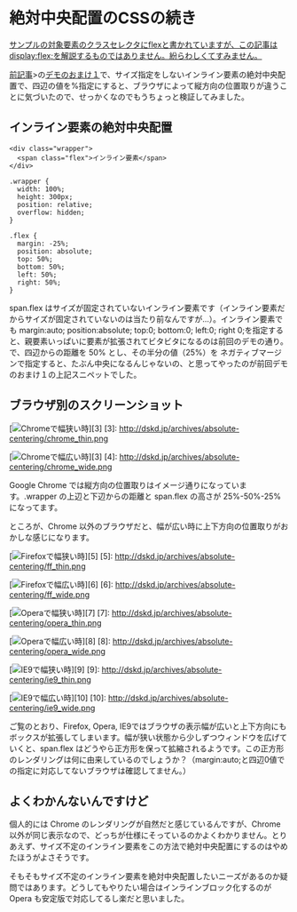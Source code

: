# 絶対中央配置のCSSの続き

<ins datetime="2012-11-19T12:21+09:00">サンプルの対象要素のクラスセレクタにflexと書かれていますが、この記事はdisplay:flex;を解説するものではありません。紛らわしくてすみません。</ins>

[前記事][1]>の[デモのおまけ１][2]で、サイズ指定をしないインライン要素の絶対中央配置で、四辺の値を%指定にすると、ブラウザによって縦方向の位置取りが違うことに気づいたので、せっかくなのでもうちょっと検証してみました。

[1]: http://dskd.jp/archives/11.html
[2]: http://dskd.jp/archives/absolute-centering/index.html#omk1

## インライン要素の絶対中央配置

<pre><code data-language="html">&lt;div class="wrapper"&gt;
  &lt;span class="flex"&gt;インライン要素&lt;/span&gt;
&lt;/div&gt;</code></pre>

<pre><code data-language="css">.wrapper {
  width: 100%;
  height: 300px;
  position: relative;
  overflow: hidden;
}

.flex {
  margin: -25%;
  position: absolute;
  top: 50%;
  bottom: 50%;
  left: 50%;
  right: 50%;
}</code></pre>

span.flex はサイズが固定されていないインライン要素です（インライン要素だからサイズが固定されていないのは当たり前なんですが...）。インライン要素でも margin:auto; position:absolute; top:0; bottom:0; left:0; right 0;を指定すると、親要素いっぱいに要素が拡張されてビタビタになるのは前回のデモの通り。で、四辺からの距離を 50% とし、その半分の値（25%）を ネガティブマージンで指定すると、たぶん中央になるんじゃないの、と思ってやったのが前回デモのおまけ１の上記スニペットでした。

## ブラウザ別のスクリーンショット

[![Chromeで幅狭い時](http://dskd.jp/archives/absolute-centering/chrome_thin.png "Google Chrome 18、ブラウザ幅を狭くした場合")][3]
[3]: http://dskd.jp/archives/absolute-centering/chrome_thin.png

[![Chromeで幅広い時](http://dskd.jp/archives/absolute-centering/chrome_wide.png "Google Chrome 18、ブラウザ幅を広くした場合")][3]
[4]: http://dskd.jp/archives/absolute-centering/chrome_wide.png

Google Chrome では縦方向の位置取りはイメージ通りになっています。.wrapper の上辺と下辺からの距離と span.flex の高さが 25%-50%-25% になってます。

ところが、Chrome 以外のブラウザだと、幅が広い時に上下方向の位置取りがおかしな感じになります。

[![Firefoxで幅狭い時](http://dskd.jp/archives/absolute-centering/ff_thin.png "Firefox 12、ブラウザ幅を狭くした場合")][5]
[5]: http://dskd.jp/archives/absolute-centering/ff_thin.png

[![Firefoxで幅広い時](http://dskd.jp/archives/absolute-centering/ff_wide.png "Firefox 12、ブラウザ幅を広くした場合")][6]
[6]: http://dskd.jp/archives/absolute-centering/ff_wide.png

[![Operaで幅狭い時](http://dskd.jp/archives/absolute-centering/opera_thin.png "Opera 11.62、ブラウザ幅を狭くした場合")][7]
[7]: http://dskd.jp/archives/absolute-centering/opera_thin.png

[![Operaで幅広い時](http://dskd.jp/archives/absolute-centering/opera_wide.png "Opera 11.62、ブラウザ幅を広くした場合")][8]
[8]: http://dskd.jp/archives/absolute-centering/opera_wide.png

[![IE9で幅狭い時](http://dskd.jp/archives/absolute-centering/ie9_thin.png "Internet Explorer 9、ブラウザ幅を狭くした場合")][9]
[9]: http://dskd.jp/archives/absolute-centering/ie9_thin.png

[![IE9で幅広い時](http://dskd.jp/archives/absolute-centering/ie9_wide.png "Internet Explorer 9、ブラウザ幅を広くした場合")][10]
[10]: http://dskd.jp/archives/absolute-centering/ie9_wide.png

ご覧のとおり、Firefox, Opera, IE9ではブラウザの表示幅が広いと上下方向にもボックスが拡張してしまいます。幅が狭い状態から少しずつウィンドウを広げていくと、span.flex はどうやら正方形を保って拡縮されるようです。この正方形のレンダリングは何に由来しているのでしょうか？（margin:auto;と四辺0値での指定に対応してないブラウザは確認してません。）

## よくわかんないんですけど

個人的には Chrome のレンダリングが自然だと感じているんですが、Chrome 以外が同じ表示なので、どっちが仕様にそっているのかよくわかりません。とりあえず、サイズ不定のインライン要素をこの方法で絶対中央配置にするのはやめたほうがよさそうです。

そもそもサイズ不定のインライン要素を絶対中央配置したいニーズがあるのか疑問ではあります。どうしてもやりたい場合はインラインブロック化するのが Opera も安定版で対応してるし楽だと思いました。
